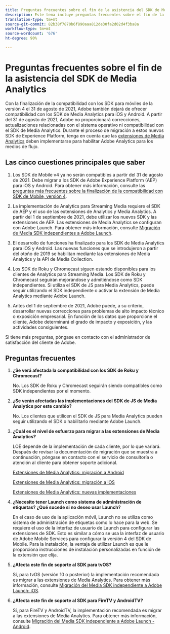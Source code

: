 ```yaml
---
title: Preguntas frecuentes sobre el fin de la asistencia del SDK de Media Analytics
description: Este tema incluye preguntas frecuentes sobre el fin de la compatibilidad con los SDK de Media Analytics.
translation-type: tm+mt
source-git-commit: 82b38f7870b6f890aaa812de30fa2d02d4f3ba8a
workflow-type: tm+mt
source-wordcount: '676'
ht-degree: 90%

---
```



# Preguntas frecuentes sobre el fin de la asistencia del SDK de Media Analytics

Con la finalización de la compatibilidad con los SDK para móviles de la versión 4 el 31 de agosto de 2021, Adobe también dejará de ofrecer compatibilidad con los SDK de Media Analytics para iOS y Android. A partir del 31 de agosto de 2021, Adobe no proporcionará correcciones, actualizaciones relacionadas con el sistema operativo ni compatibilidad con el SDK de Media Analytics.  Durante el proceso de migración a estos nuevos SDK de Experience Platform, tenga en cuenta que las [extensiones de Media Analytics](https://aep-sdks.gitbook.io/docs/using-mobile-extensions/adobe-media-analytics) deben implementarse para habilitar Adobe Analytics para los medios de flujo.

## Las cinco cuestiones principales que saber

1. Los SDK de Mobile v4 ya no serán compatibles a partir del 31 de agosto de 2021. Debe migrar a los SDK de Adobe Experience Platform (AEP) para iOS y Android. Para obtener más información, consulte las [preguntas más frecuentes sobre la finalización de la compatibilidad con SDK de Mobile, versión 4](https://aep-sdks.gitbook.io/docs/version-4-sdk-end-of-support-faq).

1. La implementación de Analytics para Streaming Media requiere el SDK de AEP y el uso de las extensiones de Analytics y Media Analytics. A partir del 1 de septiembre de 2021, debe utilizar los nuevos SDK y las extensiones de AEP.  Las extensiones de Media Analytics se configuran con Adobe Launch.  Para obtener más información, consulte [Migración de Media SDK independientes a Adobe Launch](https://docs.adobe.com/content/help/es-ES/media-analytics/using/sdk-implement/sdk-to-launch/sdk-to-launch-migration.html).

1. El desarrollo de funciones ha finalizado para los SDK de Media Analytics para iOS y Android.  Las nuevas funciones que se introdujeron a partir del otoño de 2019 se habilitan mediante las extensiones de Media Analytics y la API de Media Collection.

1. Los SDK de Roku y Chromecast siguen estando disponibles para los clientes de Analytics para Streaming Media. Los SDK de Roku y Chromecast seguirán mejorándose y admitiéndose como SDK independientes.  Si utiliza el SDK de JS para Media Analytics, puede seguir utilizando el SDK independiente o activar la extensión de Media Analytics mediante Adobe Launch.

1. Antes del 1 de septiembre de 2021, Adobe puede, a su criterio, desarrollar nuevas correcciones para problemas de alto impacto técnico o exposición empresarial. En función de los datos que proporcione el cliente, Adobe determinará el grado de impacto y exposición, y las actividades consiguientes.

Si tiene más preguntas, póngase en contacto con el administrador de satisfacción del cliente de Adobe.

## Preguntas frecuentes

1. **¿Se verá afectada la compatibilidad con los SDK de Roku y Chromecast?**

   No.  Los SDK de Roku y Chromecast seguirán siendo compatibles como SDK independientes por el momento.

1. **¿Se verán afectadas las implementaciones del SDK de JS de Media Analytics por este cambio?&#x200B;**

   No.  Los clientes que utilicen el SDK de JS para Media Analytics pueden seguir utilizando el SDK o habilitarlo mediante Adobe Launch.
&#x200B;
1. **¿Cuál es el nivel de esfuerzo para migrar a las extensiones de Media Analytics?**

   LOE depende de la implementación de cada cliente, por lo que variará.  Después de revisar la documentación de migración que se muestra a continuación, póngase en contacto con el servicio de consultoría o atención al cliente para obtener soporte adicional.

   [Extensiones de Media Analytics: migración a Android](https://docs.adobe.com/content/help/es-ES/media-analytics/using/sdk-implement/sdk-to-launch/sdk-to-launch-migration-platforms/sdk-to-launch-migration-android.html)

   [Extensiones de Media Analytics: migración a iOS](https://docs.adobe.com/content/help/es-ES/media-analytics/using/sdk-implement/sdk-to-launch/sdk-to-launch-migration-platforms/sdk-to-launch-migration-ios.html)

   [Extensiones de Media Analytics: nuevas implementaciones](https://aep-sdks.gitbook.io/docs/using-mobile-extensions/adobe-media-analytics)

1. **¿Necesito tener Launch como sistema de administración de etiquetas? ¿Qué sucede si no deseo usar Launch?**

   En el caso de uso de la aplicación móvil, Launch no se utiliza como sistema de administración de etiquetas como lo hace para la web.  Se requiere el uso de la interfaz de usuario de Launch para configurar las extensiones de SDK. Esto es similar a cómo se usa la interfaz de usuario de Adobe Mobile Services para configurar la versión 4 del SDK de Mobile. Para la instalación, la ventaja de utilizar Launch es que le proporciona instrucciones de instalación personalizadas en función de la extensión que elija.

1. **¿Afecta este fin de soporte al SDK para tvOS?**

   Sí, para tvOS (versión 10 o posterior) la implementación recomendada es migrar a las extensiones de Media Analytics.  Para obtener más información, consulte [Migración del Media SDK independiente a Adobe Launch: iOS](https://docs.adobe.com/content/help/en/media-analytics/using/sdk-implement/sdk-to-launch/sdk-to-launch-migration-platforms/sdk-to-launch-migration-ios.html).

1. **¿Afecta este fin de soporte al SDK para FireTV y AndroidTV?&#x200B;**

   Sí, para FireTV y AndroidTV, la implementación recomendada es migrar a las extensiones de Media Analytics.  Para obtener más información, consulte [Migración del Media SDK independiente a Adobe Launch - Android](https://docs.adobe.com/content/help/en/media-analytics/using/sdk-implement/sdk-to-launch/sdk-to-launch-migration-platforms/sdk-to-launch-migration-android.html).
